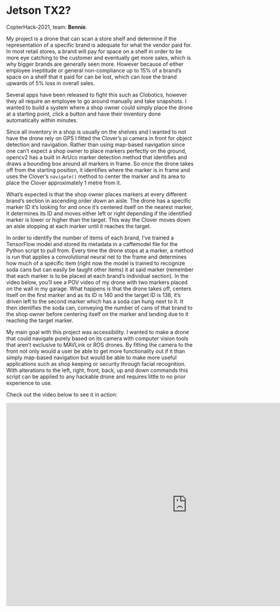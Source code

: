 # Jetson TX2?

CopterHack-2021, team: **Bennie**.

My project is a drone that can scan a store shelf and determine if the representation of a specific brand is adequate for what the vendor paid for. In most retail stores, a brand will pay for space on a shelf in order to be more eye catching to the customer and eventually get more sales, which is why bigger brands are generally seen more. However because of either employee ineptitude or general non-compliance up to 15% of a brand’s space on a shelf that it paid for can be lost, which can lose the brand upwards of 5% loss in overall sales.

Several apps have been released to fight this such as Clobotics, however they all require an employee to go around manually and take snapshots. I wanted to build a system where a shop owner could simply place the drone at a starting point, click a button and have their inventory done automatically within minutes.

Since all inventory in a shop is usually on the shelves and I wanted to not have the drone rely on GPS I fitted the Clover’s pi camera in front for object detection and navigation. Rather than using map-based navigation since one can’t expect a shop owner to place markers perfectly on the ground, opencv2 has a built in ArUco marker detection method that identifies and draws a bounding box around all markers in frame. So once the drone takes off from the starting position, it identifies where the marker is in frame and uses the Clover’s `navigate()` method to center the marker and its area to place the Clover approximately 1 metre from it.

What’s expected is that the shop owner places markers at every different brand’s section in ascending order down an aisle. The drone has a specific marker ID it’s looking for and once it’s centered itself on the nearest marker, it determines its ID and moves either left or right depending if the identified marker is lower or higher than the target. This way the Clover moves down an aisle stopping at each marker until it reaches the target.

In order to identify the number of items of each brand, I’ve trained a TensorFlow model and stored its metadata in a caffemodel file for the Python script to pull from. Every time the drone stops at a marker, a method is run that applies a convolutional neural net to the frame and determines how much of a specific item (right now the model is trained to recognize soda cans but can easily be taught other items) it at said marker (remember that each marker is to be placed at each brand’s individual section). In the video below, you’ll see a POV video of my drone with two markers placed on the wall in my garage. What happens is that the drone takes off, centers itself on the first marker and as its ID is 140 and the target ID is 138, it’s driven left to the second marker which has a soda can hung next to it. It then identifies the soda can, conveying the number of cans of that brand to the shop owner before centering itself on the marker and landing due to it reaching the target marker.

My main goal with this project was accessibility. I wanted to make a drone that could navigate purely based on its camera with computer vision tools that aren’t exclusive to MAVLink or ROS drones. By fitting the camera to the front not only would a user be able to get more functionality out if it than simply map-based navigation but would be able to make more useful applications such as shop keeping or security through facial recognition. With alterations to the left, right, front, back, up and down commands this script can be applied to any hackable drone and requires little to no prior experience to use.

Check out the video below to see it in action:

<iframe width="966" height="543" src="https://www.youtube.com/embed/jsVY0DM9Sew" frameborder="0" allow="accelerometer; autoplay; encrypted-media; gyroscope; picture-in-picture" allowfullscreen></iframe>
